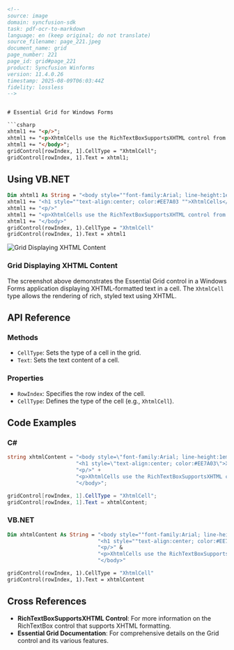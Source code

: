 ```html
<!-- 
source: image
domain: syncfusion-sdk
task: pdf-ocr-to-markdown
language: en (keep original; do not translate)
source_filename: page_221.jpeg
document_name: grid
page_number: 221
page_id: grid#page_221
product: Syncfusion Winforms
version: 11.4.0.26
timestamp: 2025-08-09T06:03:44Z
fidelity: lossless
-->


# Essential Grid for Windows Forms

```csharp
xhtml1 += "<p/>";
xhtml1 += "<p>XhtmlCells use the RichTextBoxSupportsXHTML control from GotDotNet user samples to display XHTML formatted text inside a cell.</p>";
xhtml1 += "</body>";
gridControl[rowIndex, 1].CellType = "XhtmlCell";
gridControl[rowIndex, 1].Text = xhtml1;
```

## Using VB.NET

```vb
Dim xhtml1 As String = "<body style=""font-family:Arial; line-height:1em""> "
xhtml1 += "<h1 style=""text-align:center; color:#EE7A03 "">XhtmlCells</h1>"
xhtml1 += "<p/>"
xhtml1 += "<p>XhtmlCells use the RichTextBoxSupportsXHTML control from GotDotNet user samples to display XHTML formatted text inside a cell.</p>"
xhtml1 += "</body>"
gridControl(rowIndex, 1).CellType = "XhtmlCell"
gridControl(rowIndex, 1).Text = xhtml1
```

![Grid Displaying XHTML Content](./image.png)

### Grid Displaying XHTML Content

The screenshot above demonstrates the Essential Grid control in a Windows Forms application displaying XHTML-formatted text in a cell. The `XhtmlCell` type allows the rendering of rich, styled text using XHTML.

## API Reference

### Methods
- `CellType`: Sets the type of a cell in the grid.
- `Text`: Sets the text content of a cell.

### Properties
- `RowIndex`: Specifies the row index of the cell.
- `CellType`: Defines the type of the cell (e.g., `XhtmlCell`).

## Code Examples

### C#
```csharp
string xhtmlContent = "<body style=\"font-family:Arial; line-height:1em\">" +
                      "<h1 style=\"text-align:center; color:#EE7A03\">XhtmlCells</h1>" +
                      "<p/>" +
                      "<p>XhtmlCells use the RichTextBoxSupportsXHTML control from GotDotNet user samples to display XHTML formatted text inside a cell.</p>" +
                      "</body>";

gridControl[rowIndex, 1].CellType = "XhtmlCell";
gridControl[rowIndex, 1].Text = xhtmlContent;
```

### VB.NET
```vb
Dim xhtmlContent As String = "<body style=""font-family:Arial; line-height:1em"">" &
                             "<h1 style=""text-align:center; color:#EE7A03"">XhtmlCells</h1>" &
                             "<p/>" &
                             "<p>XhtmlCells use the RichTextBoxSupportsXHTML control from GotDotNet user samples to display XHTML formatted text inside a cell.</p>" &
                             "</body>"

gridControl(rowIndex, 1).CellType = "XhtmlCell"
gridControl(rowIndex, 1).Text = xhtmlContent
```

## Cross References

- **RichTextBoxSupportsXHTML Control**: For more information on the RichTextBox control that supports XHTML formatting.
- **Essential Grid Documentation**: For comprehensive details on the Grid control and its various features.

<!-- tags: [WinForms, Essential Grid, XHTML, Cells, Formatting, RichTextBoxSupportsXHTML, Control] keywords: [xhtmlcells, gridcontrol, celltype, text, rowindex, rich text box, windows forms, gotdotnet, sample, text formatting, html, styled text, visual basic.net, csharp, code example] -->
```